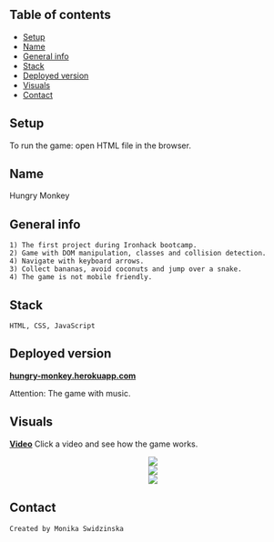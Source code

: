 ## Table of contents
* [Setup](#setup)
* [Name](#name)
* [General info](#general-info)
* [Stack](#stack)
* [Deployed version](#deployed-version)
* [Visuals](#visuals)
* [Contact](#contact)

## Setup
To run the game: open HTML file in the browser.
## Name
Hungry Monkey
## General info
    1) The first project during Ironhack bootcamp.
    2) Game with DOM manipulation, classes and collision detection. 
    4) Navigate with keyboard arrows.
    3) Collect bananas, avoid coconuts and jump over a snake.
    4) The game is not mobile friendly.
## Stack    
    HTML, CSS, JavaScript
## Deployed version
<a href="https://hungry-monkey.herokuapp.com/"><b>hungry-monkey.herokuapp.com</b></a>

Attention: The game with music.
## Visuals
<a href="https://youtu.be/UilWfBuWXoE"><b>Video</b></a>
Click a video and see how the game works.

<div style="display: flex; justify-content: center">
<img src="https://res.cloudinary.com/mokaweb/image/upload/c_scale,w_800/v1589967653/HungryMonkey/1_mpwwdv.png" />
</div>

<div style="display: flex; justify-content: center">
<img src="https://res.cloudinary.com/mokaweb/image/upload/c_scale,w_800/v1589967695/HungryMonkey/2_qdb4vy.png" />
</div>

<div style="display: flex; justify-content: center">
<img src="https://res.cloudinary.com/mokaweb/image/upload/c_scale,w_800/v1589967706/HungryMonkey/3_a2ete3.png" />
</div>

## Contact
    Created by Monika Swidzinska
